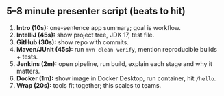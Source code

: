 ## 5–8 minute presenter script (beats to hit)
1) **Intro (10s):** one-sentence app summary; goal is workflow.
2) **IntelliJ (45s):** show project tree, JDK 17, test file.
3) **GitHub (30s):** show repo with commits.
4) **Maven/JUnit (45s):** run `mvn clean verify`, mention reproducible builds + tests.
5) **Jenkins (2m):** open pipeline, run build, explain each stage and why it matters.
6) **Docker (1m):** show image in Docker Desktop, run container, hit `/hello`.
7) **Wrap (20s):** tools fit together; this scales to teams.

